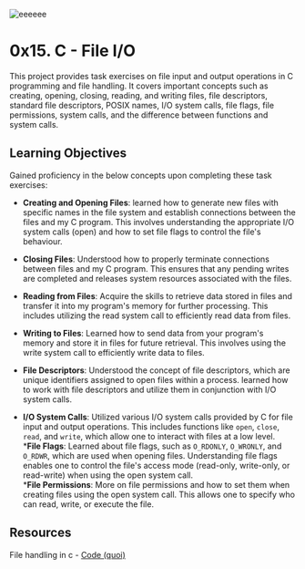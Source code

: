 ![eeeeee](https://github.com/El-gibbor/alx-low_level_programming/assets/107848793/71a1a67e-bb2a-4fad-bc78-1dce31867b26)
# 0x15. C - File I/O  
This project provides task exercises on file input and output operations in C programming and file handling. It covers important concepts such as creating, opening, closing, reading, and writing files, file descriptors, standard file descriptors, POSIX names, I/O system calls, file flags, file permissions, system calls, and the difference between functions and system calls.  
## Learning Objectives  
Gained proficiency in the below concepts upon completing these task exercises:
* __Creating and Opening Files__: learned how to generate new files with specific names in the file system and establish connections between the files and my C program. This involves understanding the appropriate I/O system calls (open) and how to set file flags to control the file's behaviour.  
* __Closing Files__: Understood how to properly terminate connections between files and my C program. This ensures that any pending writes are completed and releases system resources associated with the files.  
* __Reading from Files__: Acquire the skills to retrieve data stored in files and transfer it into my program's memory for further processing. This includes utilizing the read system call to efficiently read data from files.  
* __Writing to Files__: Learned how to send data from your program's memory and store it in files for future retrieval. This involves using the write system call to efficiently write data to files.

* __File Descriptors__: Understood the concept of file descriptors, which are unique identifiers assigned to open files within a process. learned how to work with file descriptors and utilize them in conjunction with I/O system calls.  
* __I/O System Calls__: Utilized various I/O system calls provided by C for file input and output operations. This includes functions like `open`, `close`, `read`, and `write`, which allow one to interact with files at a low level.  
*__File Flags__: Learned about file flags, such as `O_RDONLY`, `O_WRONLY`, and `O_RDWR`, which are used when opening files. Understanding file flags enables one to control the file's access mode (read-only, write-only, or read-write) when using the open system call.  
*__File Permissions__: More on file permissions and how to set them when creating files using the open system call. This allows one to specify who can read, write, or execute the file.
## Resources
File handling in c - [Code (quoi)](https://www.codequoi.com/en/handling-a-file-by-its-descriptor-in-c/)
